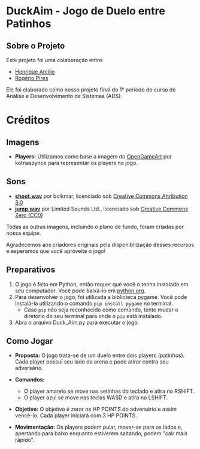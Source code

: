 # DuckAim - Jogo de Duelo entre Patinhos

## Sobre o Projeto

Este projeto foi uma colaboração entre:

- [Henrique Arcilio](https://github.com/Henrique-Arcilio)
- [Rogério Pires](https://github.com/RogerioDfreitas)
  
Ele foi elaborado como nosso projeto final do 1° período do curso de Análise e Desenvolvimento de Sistemas (ADS).

# Créditos

## Imagens

- **Players:** Utilizamos como base a imagem do [OpenGameArt](https://opengameart.org/content/cute-duck-animated-set) por kotnaszynce para representar os players no jogo.

## Sons

- [**shoot.wav**](https://freesound.org/people/bolkmar/sounds/421704/) por bolkmar, licenciado sob [Creative Commons Attribution 3.0](https://creativecommons.org/licenses/by/3.0/)
- [**jump.wav**](https://freesound.org/people/vibritherabjit123/sounds/644410/) por Limited Sounds Ltd., licenciado sob [Creative Commons Zero (CC0)](https://creativecommons.org/publicdomain/zero/1.0/)
  
Todas as outras imagens, incluindo o plano de fundo, foram criadas por nossa equipe.

Agradecemos aos criadores originais pela disponibilização desses recursos e esperamos que você aproveite o jogo!

## Preparativos

1. O jogo é feito em Python, então requer que você o tenha instalado em seu computador. Você pode baixá-lo em [python.org](https://www.python.org/).
2. Para desenvolver o jogo, foi utilizada a biblioteca pygame. Você pode instalá-la utilizando o comando `pip install pygame` no terminal.
   - Caso `pip` não seja reconhecido como comando, tente mudar o diretório do seu terminal para onde o `pip` está instalado.
3. Abra o arquivo Duck_Aim.py para executar o jogo.

## Como Jogar

- **Proposta:** O jogo trata-se de um duelo entre dois players (patinhos). Cada player possui seu lado da arena e pode atirar contra seu adversário.
  
- **Comandos:** 
  - O player amarelo se move nas setinhas do teclado e atira no RSHIFT.
  - O player azul se move nas teclas WASD e atira no LSHIFT.
  
- **Objetivo:** O objetivo é zerar os HP POINTS do adversário e assim vencê-lo. Cada player iniciará com 3 HP POINTS.
  
- **Movimentação:** Os players podem pular, mover-se para os lados e, apertando para baixo enquanto estiverem saltando, podem "cair mais rápido".
